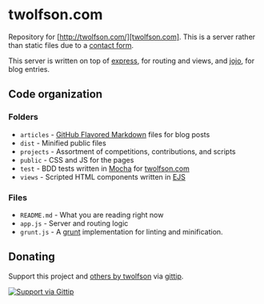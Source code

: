 # twolfson.com

Repository for [http://twolfson.com/][twolfson.com]. This is a server rather than static files due to a [contact form][contact].

This server is written on top of [express][express], for routing and views, and [jojo][jojo], for blog entries.

[twolfson.com]: ttp://twolfson.com/
[contact]: https://github.com/twolfson/twolfson.com/blob/fe4972fe92fe67e23871822b6a25aa0984131fa1/app.js#L97-L120
[express]: http://expressjs.com/2x/
[jojo]: https://github.com/twolfson/jojo/

## Code organization
### Folders
- `articles` - [GitHub Flavored Markdown][gfm] files for blog posts
- `dist` - Minified public files
- `projects` - Assortment of competitions, contributions, and scripts
- `public` - CSS and JS for the pages
- `test` - BDD tests written in [Mocha][mocha] for [twolfson.com][twolfson.com]
- `views` - Scripted HTML components written in [EJS][ejs]

[gfm]: https://help.github.com/articles/github-flavored-markdown
[mocha]: https://github.com/visionmedia/mocha/
[ejs]: https://github.com/visionmedia/ejs/

### Files
- `README.md` - What you are reading right now
- `app.js` - Server and routing logic
- `grunt.js` - A [grunt][grunt] implementation for linting and minification.

[grunt]: http://gruntjs.com/

## Donating
Support this project and [others by twolfson][gittip] via [gittip][].

[![Support via Gittip][gittip-badge]][gittip]

[gittip-badge]: https://rawgithub.com/twolfson/gittip-badge/master/dist/gittip.png
[gittip]: https://www.gittip.com/twolfson/
